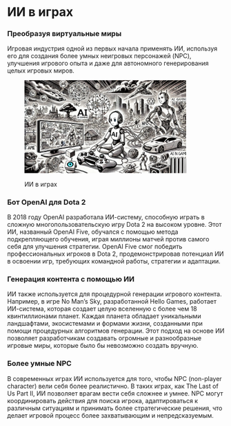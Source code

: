 # ИИ в играх

### Преобразуя виртуальные миры

Игровая индустрия одной из первых начала применять ИИ, используя его для создания более умных неигровых персонажей (NPC), улучшения игрового опыта и даже для автономного генерирования целых игровых миров.

<div align="left">

<figure><img src="../../.gitbook/assets/image (1) (1) (1) (1) (1) (1) (1) (1) (1).png" alt="" width="375"><figcaption><p>ИИ в играх</p></figcaption></figure>

</div>

### Бот OpenAI для Dota 2

В 2018 году OpenAI разработала ИИ-систему, способную играть в сложную многопользовательскую игру Dota 2 на высоком уровне. Этот ИИ, названный OpenAI Five, обучался с помощью метода подкрепляющего обучения, играя миллионы матчей против самого себя для улучшения стратегии. OpenAI Five смог победить профессиональных игроков в Dota 2, продемонстрировав потенциал ИИ в освоении игр, требующих командной работы, стратегии и адаптации.

### Генерация контента с помощью ИИ

ИИ также используется для процедурной генерации игрового контента. Например, в игре No Man’s Sky, разработанной Hello Games, работает ИИ-система, которая создает целую вселенную с более чем 18 квинтиллионами планет. Каждая планета обладает уникальными ландшафтами, экосистемами и формами жизни, созданными при помощи процедурных алгоритмов генерации. Этот подход на основе ИИ позволяет разработчикам создавать огромные и разнообразные игровые миры, которые было бы невозможно создать вручную.

### Более умные NPC

В современных играх ИИ используется для того, чтобы NPC (non-player character) вели себя более реалистично. В таких играх, как The Last of Us Part II, ИИ позволяет врагам вести себя сложнее и умнее. NPC могут координировать действия для поиска игрока, адаптироваться к различным ситуациям и принимать более стратегические решения, что делает игровой процесс более захватывающим и непредсказуемым.
